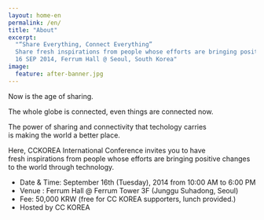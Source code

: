 ```yaml
---
layout: home-en
permalink: /en/
title: "About"
excerpt: 
  "“Share Everything, Connect Everything”
  Share fresh inspirations from people whose efforts are bringing positive changes through technology.
  16 SEP 2014, Ferrum Hall @ Seoul, South Korea"
image:
  feature: after-banner.jpg
---
```


Now is the age of sharing.

The whole globe is connected, even things are connected now.

The power of sharing and connectivity that techology carries   
is making the world a better place.

Here, CCKOREA International Conference invites you to have   
fresh inspirations from people whose efforts are bringing positive changes to the world through technology.

- Date & Time: September 16th (Tuesday), 2014 from 10:00 AM to 6:00 PM
- Venue : Ferrum Hall @ Ferrum Tower 3F (Junggu Suhadong, Seoul) 
- Fee: 50,000 KRW (free for CC KOREA supporters, lunch provided.)
- Hosted by CC KOREA
